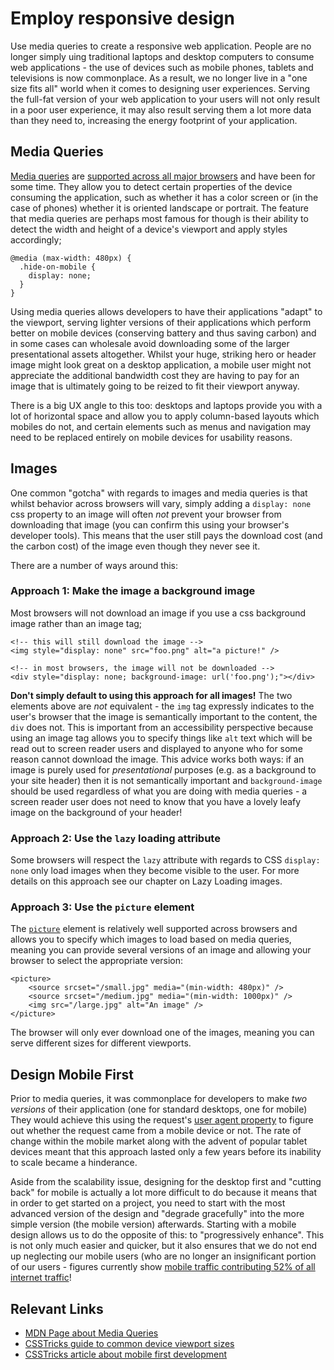 # Employ responsive design

Use media queries to create a responsive web application. People are no longer simply uing traditional laptops and desktop computers to consume web applications - the use of devices such as mobile phones, tablets and televisions is now commonplace. As a result, we no longer live in a "one size fits all" world when it comes to designing user experiences. Serving the full-fat version of your web application to your users will not only result in a poor user experience, it may also result serving them a lot more data than they need to, increasing the energy footprint of your application.

## Media Queries

[Media queries](https://developer.mozilla.org/en-US/docs/Web/CSS/Media_Queries/Using_media_queries) are [supported across all major browsers](https://caniuse.com/css-mediaqueries) and have been for some time. They allow you to detect certain properties of the device consuming the application, such as whether it has a color screen or (in the case of phones) whether it is oriented landscape or portrait. The feature that media queries are perhaps most famous for though is their ability to detect the width and height of a device's viewport and apply styles accordingly;

```
@media (max-width: 480px) {
  .hide-on-mobile {
    display: none;
  }
}
```

Using media queries allows developers to have their applications "adapt" to the viewport, serving lighter versions of their applications which perform better on mobile devices (conserving battery and thus saving carbon) and in some cases can wholesale avoid downloading some of the larger presentational assets altogether. Whilst your huge, striking hero or header image might look great on a desktop application, a mobile user might not appreciate the additional bandwidth cost they are having to pay for an image that is ultimately going to be reized to fit their viewport anyway.

There is a big UX angle to this too: desktops and laptops provide you with a lot of horizontal space and allow you to apply column-based layouts which mobiles do not, and certain elements such as menus and navigation may need to be replaced entirely on mobile devices for usability reasons.

## Images

One common "gotcha" with regards to images and media queries is that whilst behavior across browsers will vary, simply adding a `display: none` css property to an image will often _not_ prevent your browser from downloading that image (you can confirm this using your browser's developer tools). This means that the user still pays the download cost (and the carbon cost) of the image even though they never see it.

There are a number of ways around this:

### Approach 1: Make the image a background image

Most browsers will not download an image if you use a css background image rather than an image tag;

```
<!-- this will still download the image -->
<img style="display: none" src="foo.png" alt="a picture!" />

<!-- in most browsers, the image will not be downloaded -->
<div style="display: none; background-image: url('foo.png');"></div>
```

**Don't simply default to using this approach for all images!** The two elements above are _not_ equivalent - the `img` tag expressly indicates to the user's browser that the image is semantically important to the content, the `div` does not. This is important from an accessibility perspective because using an image tag allows you to specify things like `alt` text which will be read out to screen reader users and displayed to anyone who for some reason cannot download the image. This advice works both ways: if an image is purely used for _presentational_ purposes (e.g. as a background to your site header) then it is not semantically important and `background-image` should be used regardless of what you are doing with media queries - a screen reader user does not need to know that you have a lovely leafy image on the background of your header!

### Approach 2: Use the `lazy` loading attribute

Some browsers will respect the `lazy` attribute with regards to CSS `display: none` only load images when they become visible to the user. For more details on this approach see our chapter on Lazy Loading images.

### Approach 3: Use the `picture` element

The [`picture`](https://developer.mozilla.org/en-US/docs/Web/HTML/Element/picture) element is relatively well supported across browsers and allows you to specify which images to load based on media queries, meaning you can provide several versions of an image and allowing your browser to select the appropriate version:

```
<picture>
    <source srcset="/small.jpg" media="(min-width: 480px)" />
    <source srcset="/medium.jpg" media="(min-width: 1000px)" />
    <img src="/large.jpg" alt="An image" />
</picture>
```

The browser will only ever download one of the images, meaning you can serve different sizes for different viewports.

## Design Mobile First

Prior to media queries, it was commonplace for developers to make _two versions_ of their application (one for standard desktops, one for mobile) They would achieve this using the request's [user agent property](https://developer.mozilla.org/en-US/docs/Web/HTTP/Browser_detection_using_the_user_agent) to figure out whether the request came from a mobile device or not. The rate of change within the mobile market along with the advent of popular tablet devices meant that this approach lasted only a few years before its inability to scale became a hinderance.

Aside from the scalability issue, designing for the desktop first and "cutting back" for mobile is actually a lot more difficult to do because it means that in order to get started on a project, you need to start with the most advanced version of the design and "degrade gracefully" into the more simple version (the mobile version) afterwards. Starting with a mobile design allows us to do the opposite of this: to "progressively enhance". This is not only much easier and quicker, but it also ensures that we do not end up neglecting our mobile users (who are no longer an insignificant portion of our users - figures currently show [mobile traffic contributing 52% of all internet traffic](https://css-tricks.com/how-to-develop-and-test-a-mobile-first-design-in-2021/)!

## Relevant Links

- [MDN Page about Media Queries](https://developer.mozilla.org/en-US/docs/Web/CSS/Media_Queries/Using_media_queries)
- [CSSTricks guide to common device viewport sizes](https://css-tricks.com/snippets/css/media-queries-for-standard-devices/)
- [CSSTricks article about mobile first development](https://css-tricks.com/how-to-develop-and-test-a-mobile-first-design-in-2021/)
